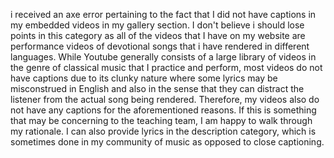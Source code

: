 i received an axe error pertaining to the fact that I did not have captions in my embedded videos in my gallery section. I don't believe i should lose points in this category as all of the videos that I have on my website are performance videos of devotional songs that i have rendered in different languages. While Youtube generally consists of a large library of videos in the genre of classical music that I practice and perform, most videos do not have captions due to its clunky nature where some lyrics may be misconstrued in English and also in the sense that they can distract the listener from the actual song being rendered. Therefore, my videos also do not have any captions for the aforementioned reasons. If this is something that may be concerning to the teaching team, I am happy to walk through my rationale. I can also provide lyrics in the description category, which is sometimes done in my community of music as opposed to close captioning.
